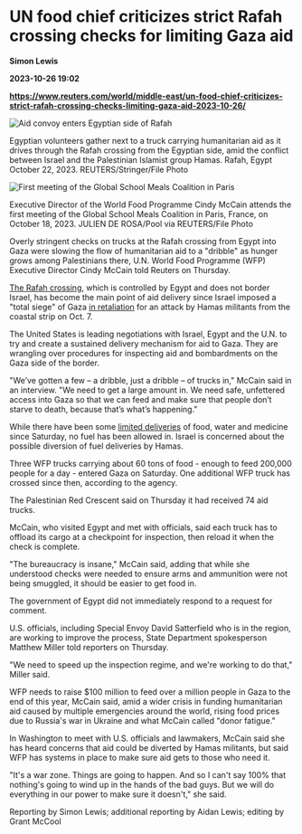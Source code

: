 # UN food chief criticizes strict Rafah crossing checks for limiting Gaza aid
**Simon Lewis**

**2023-10-26 19:02**

**https://www.reuters.com/world/middle-east/un-food-chief-criticizes-strict-rafah-crossing-checks-limiting-gaza-aid-2023-10-26/**

![Aid convoy enters Egyptian side of Rafah](https://www.reuters.com/resizer/63FG-vk0X-TYvrQyrbJku5Rj7YA=/1920x0/filters:quality(80)/cloudfront-us-east-2.images.arcpublishing.com/reuters/MR6RPFGD4JOQFFYFCBTVRQPZHA.jpg)

Egyptian volunteers gather next to a truck carrying humanitarian aid as it drives through the Rafah crossing from the Egyptian side, amid the conflict between Israel and the Palestinian Islamist group Hamas. Rafah, Egypt October 22, 2023. REUTERS/Stringer/File Photo

![First meeting of the Global School Meals Coalition in Paris](https://www.reuters.com/resizer/uIxc8AseEX9AiN_WQ8IlqL96lis=/1920x0/filters:quality(80)/cloudfront-us-east-2.images.arcpublishing.com/reuters/XEUGKM7B4FLALFL5HJWJV7GM3Y.jpg)

Executive Director of the World Food Programme Cindy McCain attends the first meeting of the Global School Meals Coalition in Paris, France, on October 18, 2023. JULIEN DE ROSA/Pool via REUTERS/File Photo

Overly stringent checks on trucks at the Rafah crossing from Egypt into Gaza were slowing the flow of humanitarian aid to a "dribble" as hunger grows among Palestinians there, U.N. World Food Programme (WFP) Executive Director Cindy McCain told Reuters on Thursday.

[The Rafah crossing](https://www.reuters.com/world/middle-east/why-gazas-rafah-border-crossing-matters-why-egypt-is-keeping-it-shut-2023-10-17/), which is controlled by Egypt and does not border Israel, has become the main point of aid delivery since Israel imposed a "total siege" of Gaza [in retaliation](https://www.reuters.com/world/middle-east/israel-bombards-gaza-prepares-invasion-biden-urges-path-two-states-2023-10-25/) for an attack by Hamas militants from the coastal strip on Oct. 7.

The United States is leading negotiations with Israel, Egypt and the U.N. to try and create a sustained delivery mechanism for aid to Gaza. They are wrangling over procedures for inspecting aid and bombardments on the Gaza side of the border.

"We’ve gotten a few – a dribble, just a dribble – of trucks in," McCain said in an interview. "We need to get a large amount in. We need safe, unfettered access into Gaza so that we can feed and make sure that people don’t starve to death, because that’s what’s happening."

While there have been some [limited deliveries](https://www.reuters.com/world/middle-east/scaling-up-gaza-aid-effort-faces-tangle-challenges-2023-10-24/) of food, water and medicine since Saturday, no fuel has been allowed in. Israel is concerned about the possible diversion of fuel deliveries by Hamas.

Three WFP trucks carrying about 60 tons of food - enough to feed 200,000 people for a day - entered Gaza on Saturday. One additional WFP truck has crossed since then, according to the agency.

The Palestinian Red Crescent said on Thursday it had received 74 aid trucks.

McCain, who visited Egypt and met with officials, said each truck has to offload its cargo at a checkpoint for inspection, then reload it when the check is complete.

"The bureaucracy is insane," McCain said, adding that while she understood checks were needed to ensure arms and ammunition were not being smuggled, it should be easier to get food in.

The government of Egypt did not immediately respond to a request for comment.

U.S. officials, including Special Envoy David Satterfield who is in the region, are working to improve the process, State Department spokesperson Matthew Miller told reporters on Thursday.

"We need to speed up the inspection regime, and we're working to do that," Miller said.

WFP needs to raise $100 million to feed over a million people in Gaza to the end of this year, McCain said, amid a wider crisis in funding humanitarian aid caused by multiple emergencies around the world, rising food prices due to Russia's war in Ukraine and what McCain called "donor fatigue."

In Washington to meet with U.S. officials and lawmakers, McCain said she has heard concerns that aid could be diverted by Hamas militants, but said WFP has systems in place to make sure aid gets to those who need it.

"It's a war zone. Things are going to happen. And so I can't say 100% that nothing's going to wind up in the hands of the bad guys. But we will do everything in our power to make sure it doesn't," she said.

Reporting by Simon Lewis; additional reporting by Aidan Lewis; editing by Grant McCool